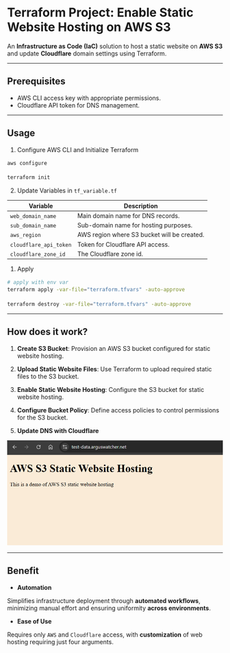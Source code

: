 # Terraform Project: Enable Static Website Hosting on AWS S3

An **Infrastructure as Code (IaC)** solution to host a static website on **AWS S3** and update **Cloudflare** domain settings using Terraform.

---

## Prerequisites

- AWS CLI access key with appropriate permissions.
- Cloudflare API token for DNS management.

---

## Usage

1. Configure AWS CLI and Initialize Terraform

```sh
aws configure

terraform init
```

2. Update Variables in `tf_variable.tf`

| Variable               | Description                                 |
| ---------------------- | ------------------------------------------- |
| `web_domain_name`      | Main domain name for DNS records.           |
| `sub_domain_name`      | Sub-domain name for hosting purposes.       |
| `aws_region`           | AWS region where S3 bucket will be created. |
| `cloudflare_api_token` | Token for Cloudflare API access.            |
| `cloudflare_zone_id`   | The Cloudflare zone id.                     |

1. Apply

```sh
# apply with env var
terraform apply -var-file="terraform.tfvars" -auto-approve

terraform destroy -var-file="terraform.tfvars" -auto-approve
```

---

## How does it work?

1. **Create S3 Bucket**: Provision an AWS S3 bucket configured for static website hosting.

2. **Upload Static Website Files**: Use Terraform to upload required static files to the S3 bucket.

3. **Enable Static Website Hosting**: Configure the S3 bucket for static website hosting.

4. **Configure Bucket Policy**: Define access policies to control permissions for the S3 bucket.

5. **Update DNS with Cloudflare** 

![pic](./screenshot02.png)

---

## Benefit

- **Automation**

Simplifies infrastructure deployment through **automated workflows**, minimizing manual effort and ensuring uniformity **across environments**.

- **Ease of Use**

Requires only `AWS` and `Cloudflare` access, with **customization** of web hosting requiring just four arguments.
